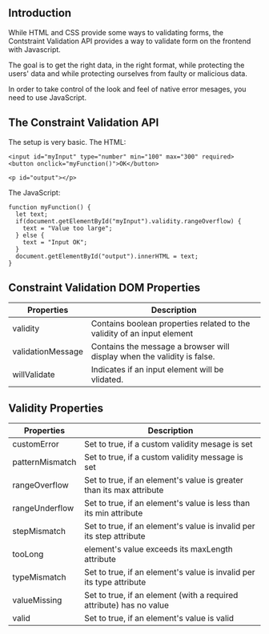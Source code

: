 ## Introduction

While HTML and CSS provide some ways to validating forms, the Contstraint Validation API provides a way to validate form on the frontend with Javascript.

The goal is to get the right data, in the right format, while protecting the users' data and while protecting ourselves from faulty or malicious data.

In order to take control of the look and feel of native error mesages, you need to use JavaScript. 

## The Constraint Validation API

The setup is very basic. The HTML: 

    <input id="myInput" type="number" min="100" max="300" required>
    <button onclick="myFunction()">OK</button>

    <p id="output"></p>

The JavaScript: 

    function myFunction() {
      let text;
      if(document.getElementById("myInput").validity.rangeOverflow) {
        text = "Value too large";
      } else {
        text = "Input OK";
      }
      document.getElementById("output").innerHTML = text;
    }

## Constraint Validation DOM Properties

| Properties              | Description |
| ---------------         | ----------- |
| validity                | Contains boolean properties related to the validity of an input element |
| validationMessage       | Contains the message a browser will display when the validity is false. |
| willValidate            | Indicates if an input element will be vlidated.

## Validity Properties

| **Properties**             | Description |
| ---------------         | ----------- |
| customError             | Set to true, if a custom validity mesage is set |
| patternMismatch         | Set to true, if a custom validity message is set |
| rangeOverflow           | Set to true, if an element's value is greater than its max attribute |
| rangeUnderflow          | Set to true, if an element's value is less than its min attribute |
| stepMismatch            | Set to true, if an element's value is invalid per its step attribute |
| tooLong                 | element's value exceeds its maxLength attribute |
| typeMismatch            | Set to true, if an element's value is invalid per its type attribute |
| valueMissing            | Set to true, if an element (with a required attribute) has no value |
| valid                   | Set to true, if an element's value is valid |

